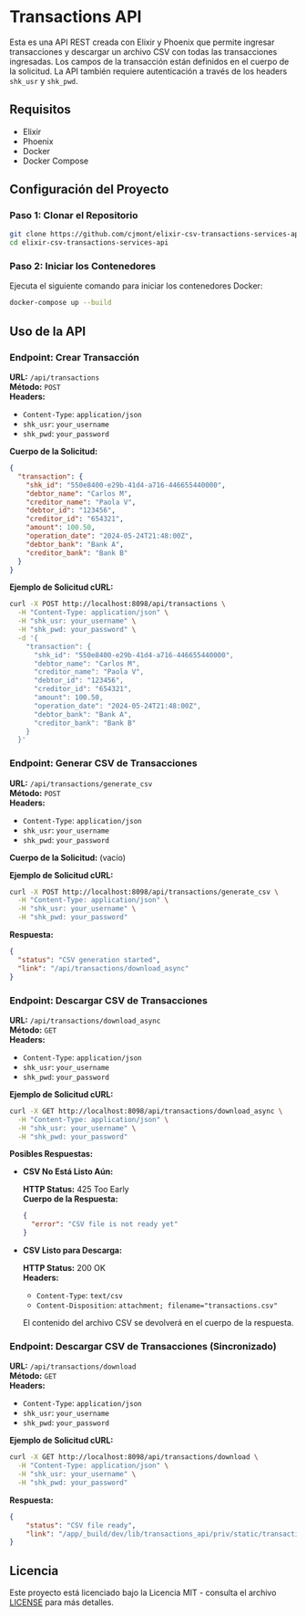 # Transactions API

Esta es una API REST creada con Elixir y Phoenix que permite ingresar transacciones y descargar un archivo CSV con todas las transacciones ingresadas. Los campos de la transacción están definidos en el cuerpo de la solicitud. La API también requiere autenticación a través de los headers `shk_usr` y `shk_pwd`.

## Requisitos

- Elixir
- Phoenix
- Docker
- Docker Compose

## Configuración del Proyecto

### Paso 1: Clonar el Repositorio

```sh
git clone https://github.com/cjmont/elixir-csv-transactions-services-api
cd elixir-csv-transactions-services-api
```


### Paso 2: Iniciar los Contenedores

Ejecuta el siguiente comando para iniciar los contenedores Docker:

```sh
docker-compose up --build
```

## Uso de la API

### Endpoint: Crear Transacción

**URL:** `/api/transactions`  
**Método:** `POST`  
**Headers:**  
- `Content-Type`: `application/json`
- `shk_usr`: `your_username`
- `shk_pwd`: `your_password`

**Cuerpo de la Solicitud:**

```json
{
  "transaction": {
    "shk_id": "550e8400-e29b-41d4-a716-446655440000",
    "debtor_name": "Carlos M",
    "creditor_name": "Paola V",
    "debtor_id": "123456",
    "creditor_id": "654321",
    "amount": 100.50,
    "operation_date": "2024-05-24T21:48:00Z",
    "debtor_bank": "Bank A",
    "creditor_bank": "Bank B"
  }
}
```

**Ejemplo de Solicitud cURL:**

```sh
curl -X POST http://localhost:8098/api/transactions \
  -H "Content-Type: application/json" \
  -H "shk_usr: your_username" \
  -H "shk_pwd: your_password" \
  -d '{
    "transaction": {
      "shk_id": "550e8400-e29b-41d4-a716-446655440000",
      "debtor_name": "Carlos M",
      "creditor_name": "Paola V",
      "debtor_id": "123456",
      "creditor_id": "654321",
      "amount": 100.50,
      "operation_date": "2024-05-24T21:48:00Z",
      "debtor_bank": "Bank A",
      "creditor_bank": "Bank B"
    }
  }'
```

### Endpoint: Generar CSV de Transacciones

**URL:** `/api/transactions/generate_csv`  
**Método:** `POST`  
**Headers:**  
- `Content-Type`: `application/json`
- `shk_usr`: `your_username`
- `shk_pwd`: `your_password`

**Cuerpo de la Solicitud:** (vacío)

**Ejemplo de Solicitud cURL:**

```sh
curl -X POST http://localhost:8098/api/transactions/generate_csv \
  -H "Content-Type: application/json" \
  -H "shk_usr: your_username" \
  -H "shk_pwd: your_password"
```

**Respuesta:**

```json
{
  "status": "CSV generation started",
  "link": "/api/transactions/download_async"
}
```

### Endpoint: Descargar CSV de Transacciones

**URL:** `/api/transactions/download_async`  
**Método:** `GET`  
**Headers:**  
- `Content-Type`: `application/json`
- `shk_usr`: `your_username`
- `shk_pwd`: `your_password`

**Ejemplo de Solicitud cURL:**

```sh
curl -X GET http://localhost:8098/api/transactions/download_async \
  -H "Content-Type: application/json" \
  -H "shk_usr: your_username" \
  -H "shk_pwd: your_password"
```

**Posibles Respuestas:**

- **CSV No Está Listo Aún:**

  **HTTP Status:** 425 Too Early  
  **Cuerpo de la Respuesta:**

  ```json
  {
    "error": "CSV file is not ready yet"
  }
  ```

- **CSV Listo para Descarga:**

  **HTTP Status:** 200 OK  
  **Headers:**
  - `Content-Type`: `text/csv`
  - `Content-Disposition`: `attachment; filename="transactions.csv"`

  El contenido del archivo CSV se devolverá en el cuerpo de la respuesta.

### Endpoint: Descargar CSV de Transacciones (Sincronizado)

**URL:** `/api/transactions/download`  
**Método:** `GET`  
**Headers:**  
- `Content-Type`: `application/json`
- `shk_usr`: `your_username`
- `shk_pwd`: `your_password`

**Ejemplo de Solicitud cURL:**

```sh
curl -X GET http://localhost:8098/api/transactions/download \
  -H "Content-Type: application/json" \
  -H "shk_usr: your_username" \
  -H "shk_pwd: your_password"
```

**Respuesta:**

```json
{
    "status": "CSV file ready",
    "link": "/app/_build/dev/lib/transactions_api/priv/static/transactions.csv"
}
```



## Licencia

Este proyecto está licenciado bajo la Licencia MIT - consulta el archivo [LICENSE](LICENSE) para más detalles.
